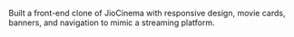 Built a front-end clone of JioCinema with responsive design, movie cards, banners,
and navigation to mimic a streaming platform.
